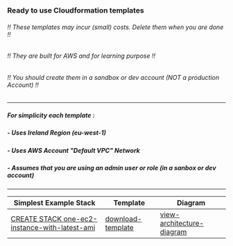 ### Ready to use Cloudformation templates
###### !! These templates may incur (small) costs. Delete them when you are done !!
###### !! They are built for AWS and for learning purpose !!
###### !! You should create them in a sandbox or dev account (NOT a production Account) !!
---
##### For simplicity each template :
##### - Uses Ireland Region (eu-west-1)
##### - Uses AWS Account "Default VPC" Network
##### - Assumes that you are using an admin user or role (in a sanbox or dev account)
---
| Simplest Example Stack |  Template | Diagram |
| --- | --- | --- |
| <a href='https://eu-west-1.console.aws.amazon.com/cloudformation/home?region=eu-west-1#/stacks/create/review?templateURL=https://s3.eu-west-1.amazonaws.com/welcloud.io.aws-simplest-example/cloudformation-templates/ec2/one-ec2-instance-with-latest-ami.template.yaml&stackName=one-ec2-instance-with-latest-ami' target='_blank'>CREATE STACK one-ec2-instance-with-latest-ami</a> | [download-template](https://s3.eu-west-1.amazonaws.com/welcloud.io.aws-simplest-example/cloudformation-templates/ec2/one-ec2-instance-with-latest-ami.template.yaml) | [view-architecture-diagram](https://s3.eu-west-1.amazonaws.com/welcloud.io.aws-simplest-example/architecture-diagrams/ec2/one-ec2-instance-with-latest-ami.png) |
